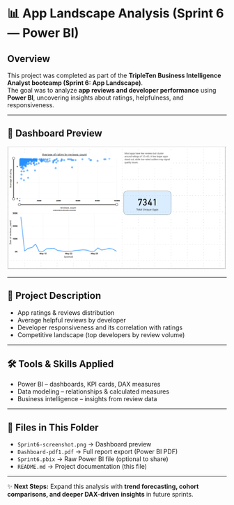 # 📊 App Landscape Analysis (Sprint 6 — Power BI)

## Overview  
This project was completed as part of the **TripleTen Business Intelligence Analyst bootcamp (Sprint 6: App Landscape)**.  
The goal was to analyze **app reviews and developer performance** using **Power BI**, uncovering insights about ratings, helpfulness, and responsiveness.  

---

## 👀 Dashboard Preview  
![App Landscape Dashboard](Sprint6-screenshot.png)


---

## 📂 Project Description  
- App ratings & reviews distribution  
- Average helpful reviews by developer  
- Developer responsiveness and its correlation with ratings  
- Competitive landscape (top developers by review volume)  

---

## 🛠 Tools & Skills Applied  
- Power BI – dashboards, KPI cards, DAX measures  
- Data modeling – relationships & calculated measures  
- Business intelligence – insights from review data  

---

## 📌 Files in This Folder  
- `Sprint6-screenshot.png` → Dashboard preview  
- `Dashboard-pdf1.pdf` → Full report export (Power BI PDF)  
- `Sprint6.pbix` → Raw Power BI file (optional to share)  
- `README.md` → Project documentation (this file)  

---

✨ **Next Steps:** Expand this analysis with **trend forecasting, cohort comparisons, and deeper DAX-driven insights** in future sprints.  
